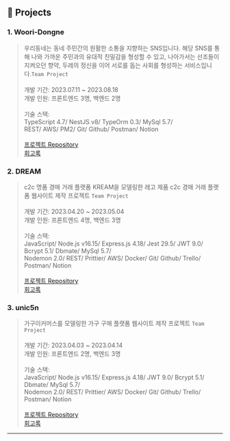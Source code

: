 ## 📍 Projects
### 1. Woori-Dongne
> 우리동네는 동네 주민간의 원활한 소통을 지향하는 SNS입니다.
해당 SNS를 통해 나와 가까운 주민과의 유대적 친밀감을 형성할 수 있고,
나아가서는 선조들이 지켜오던 향약, 두레의 정신을 이어 서로를 돕는 사회를 형성하는 서비스입니다.`Team Project` <br><br>
개발 기간: 2023.07.11 ~ 2023.08.18 <br>
개발 인원: 프론트엔드 3명, 백엔드 2명 <br><br>
기술 스택: <br>
TypeScript 4.7/ NestJS v8/ TypeOrm 0.3/ MySql 5.7/ <br>
REST/ AWS/ PM2/ Git/ Github/ Postman/ Notion
<br><br>
[프로젝트 Repository](https://github.com/Woori-Dongne/backend-api)<br>
[회고록](https://just-process.tistory.com/72)<br>

### 2. DREAM
> c2c 명품 경매 거래 플랫폼 KREAM을 모델링한 레고 제품 c2c 경매 거래 플랫폼 웹사이트 제작 프로젝트 `Team Project` <br><br>
개발 기간: 2023.04.20 ~ 2023.05.04 <br>
개발 인원: 프론트엔드 4명, 백엔드 3명 <br><br>
기술 스택:      
JavaScript/ Node.js v16.15/ Express.js 4.18/ Jest 29.5/ JWT 9.0/ Bcrypt 5.1/ Dbmate/ MySql 5.7/       
Nodemon 2.0/ REST/ Prittier/ AWS/ Docker/ Git/ Github/ Trello/ Postman/ Notion    <br><br>
[프로젝트 Repository](https://github.com/walwald/44-2nd-Dream-backend)<br>
[회고록](https://walwaldev.tistory.com/57)<br>

### 3. unic5n
> 가구이커머스를 모델링한 가구 구매 플랫폼 웹사이트 제작 프로젝트 `Team Project` <br><br>
개발 기간: 2023.04.03 ~ 2023.04.14 <br>
개발 인원: 프론트엔드 2명, 백엔드 3명 <br><br>
기술 스택:      
JavaScript/ Node.js v16.15/ Express.js 4.18/ JWT 9.0/ Bcrypt 5.1/ Dbmate/ MySql 5.7/       
Nodemon 2.0/ REST/ Prittier/ AWS/ Docker/ Git/ Github/ Trello/ Postman/ Notion    <br><br>
[프로젝트 Repository](https://github.com/walwald/44-1st-four-branch-backend)<br>
[회고록](https://walwaldev.tistory.com/49)


***
